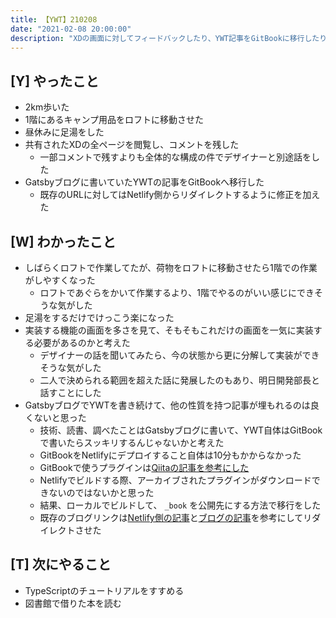 ```yaml
---
title: 【YWT】210208
date: "2021-02-08 20:00:00"
description: "XDの画面に対してフィードバックしたり、YWT記事をGitBookに移行したりした"
---
```


## [Y] やったこと

- 2km歩いた
- 1階にあるキャンプ用品をロフトに移動させた
- 昼休みに足湯をした
- 共有されたXDの全ページを閲覧し、コメントを残した
  - 一部コメントで残すよりも全体的な構成の件でデザイナーと別途話をした
- Gatsbyブログに書いていたYWTの記事をGitBookへ移行した
  - 既存のURLに対してはNetlify側からリダイレクトするように修正を加えた

## [W] わかったこと

- しばらくロフトで作業してたが、荷物をロフトに移動させたら1階での作業がしやすくなった
  - ロフトであぐらをかいて作業するより、1階でやるのがいい感じにできそうな気がした
- 足湯をするだけでけっこう楽になった
- 実装する機能の画面を多さを見て、そもそもこれだけの画面を一気に実装する必要があるのかと考えた
  - デザイナーの話を聞いてみたら、今の状態から更に分解して実装ができそうな気がした
  - 二人で決められる範囲を超えた話に発展したのもあり、明日開発部長と話すことにした
- GatsbyブログでYWTを書き続けて、他の性質を持つ記事が埋もれるのは良くないと思った
  - 技術、読書、調べたことはGatsbyブログに書いて、YWT自体はGitBookで書いたらスッキリするんじゃないかと考えた
  - GitBookをNetlifyにデプロイすること自体は10分もかからなかった
  - GitBookで使うプラグインは[Qiitaの記事を参考にした](https://qiita.com/mebiusbox2/items/938af4b0d0bf7a4d3e33)
  - Netlifyでビルドする際、アーカイブされたプラグインがダウンロードできないのではないかと思った
  - 結果、ローカルでビルドして、 `_book` を公開先にする方法で移行をした
  - 既存のブログリンクは[Netlify側の記事](https://docs.netlify.com/routing/redirects/)と[ブログの記事](https://howno.page/entry/netlify-gatsby-redirects/)を参考にしてリダイレクトさせた

## [T] 次にやること

- TypeScriptのチュートリアルをすすめる
- 図書館で借りた本を読む
